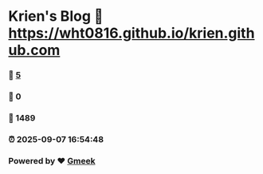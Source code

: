 # Krien's Blog :link: https://wht0816.github.io/krien.github.com 
### :page_facing_up: [5](https://wht0816.github.io/krien.github.com/tag.html) 
### :speech_balloon: 0 
### :hibiscus: 1489 
### :alarm_clock: 2025-09-07 16:54:48 
### Powered by :heart: [Gmeek](https://github.com/Meekdai/Gmeek)
